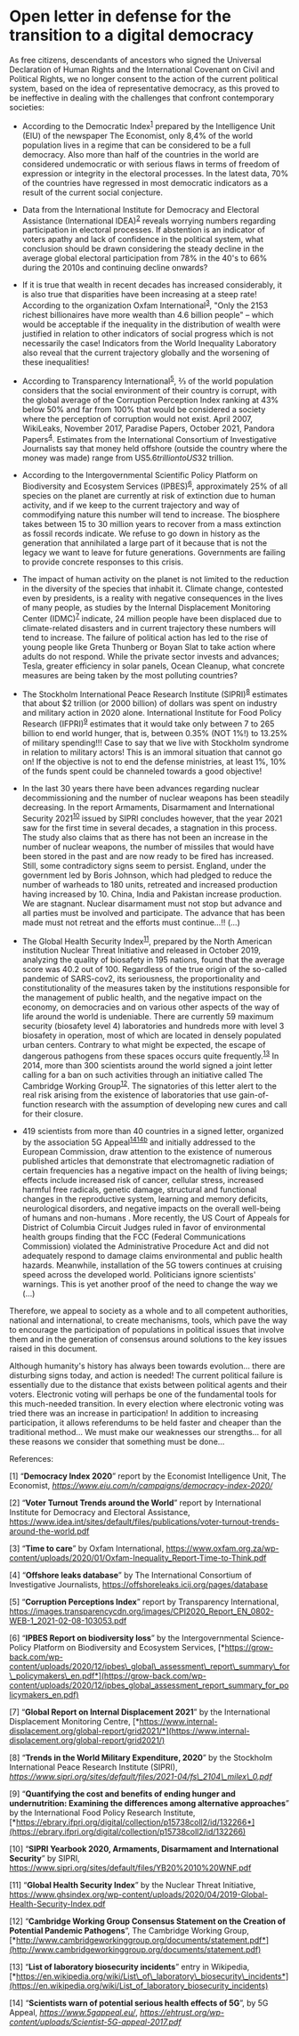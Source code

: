 Open letter in defense for the transition to a digital democracy
================================================================

As free citizens, descendants of ancestors who signed the Universal Declaration of Human Rights and the International Covenant on Civil and Political Rights, we no longer consent to the action of the current political system, based on the idea of representative democracy, as this proved to be ineffective in dealing with the challenges that confront contemporary societies:

- According to the Democratic Index<sup>[1](https://www.eiu.com/n/campaigns/democracy-index-2020/)</sup> prepared by the Intelligence Unit (EIU) of the newspaper The Economist, only 8,4% of the world population lives in a regime that can be considered to be a full democracy. Also more than half of the countries in the world are considered undemocratic or with serious flaws in terms of freedom of expression or integrity in the electoral processes. In the latest data, 70% of the countries have regressed in most democratic indicators as a result of the current social conjecture.

- Data from the International Institute for Democracy and Electoral Assistance (International IDEA)<sup>[2](https://www.idea.int/sites/default/files/publications/voter-turnout-trends-around-the-world.pdf)</sup> reveals worrying numbers regarding participation in electoral processes. If abstention is an indicator of voters apathy and lack of confidence in the political system, what conclusion should be drawn considering the steady decline in the average global electoral participation from 78% in the 40's to 66% during the 2010s and continuing decline onwards?

- If it is true that wealth in recent decades has increased considerably, it is also true that disparities have been increasing at a steep rate! According to the organization Oxfam International<sup>[3](https://www.oxfam.org.za/wp-content/uploads/2020/01/Oxfam-Inequality_Report-Time-to-Think.pdf)</sup>, "Only the 2153 richest billionaires have more wealth than 4.6 billion people" – which would be acceptable if the inequality in the distribution of wealth were justified in relation to other indicators of social progress which is not necessarily the case! Indicators from the World Inequality Laboratory also reveal that the current trajectory globally and the worsening of these inequalities!

- According to Transparency International<sup>[5](https://images.transparencycdn.org/images/CPI2020_Report_EN_0802-WEB-1_2021-02-08-103053.pdf)</sup>, ⅔ of the world population considers that the social environment of their country is corrupt, with the global average of the Corruption Perception Index ranking at 43% below 50% and far from 100% that would be considered a society where the perception of corruption would not exist. April 2007, WikiLeaks, November 2017, Paradise Papers, October 2021, Pandora Papers<sup>[4](https://offshoreleaks.icij.org/pages/database)</sup>. Estimates from the International Consortium of Investigative Journalists say that money held offshore (outside the country where the money was made) range from US$5.6 trillion to US$32 trillion.

- According to the Intergovernmental Scientific Policy Platform on Biodiversity and Ecosystem Services (IPBES)<sup>[6](https://grow-back.com/wp-content/uploads/2020/12/ipbes_global_assessment_report_summary_for_policymakers_en.pdf)</sup>, approximately 25% of all species on the planet are currently at risk of extinction due to human activity, and if we keep to the current trajectory and way of commodifying nature this number will tend to increase. The biosphere takes between 15 to 30 million years to recover from a mass extinction as fossil records indicate. We refuse to go down in history as the generation that annihilated a large part of it because that is not the legacy we want to leave for future generations. Governments are failing to provide concrete responses to this crisis.

- The impact of human activity on the planet is not limited to the reduction in the diversity of the species that inhabit it. Climate change, contested even by presidents, is a reality with negative consequences in the lives of many people, as studies by the Internal Displacement Monitoring Center (IDMC)<sup>[7](https://www.internal-displacement.org/global-report/grid2021/)</sup> indicate, 24 million people have been displaced due to climate-related disasters and in current trajectory these numbers will tend to increase.
    The failure of political action has led to the rise of young people like Greta Thunberg or Boyan Slat to take action where adults do not respond. While the private sector invests and advances; Tesla, greater efficiency in solar panels, Ocean Cleanup, what concrete measures are being taken by the most polluting countries?

- The Stockholm International Peace Research Institute (SIPRI)<sup>[8](https://www.sipri.org/sites/default/files/2021-04/fs\_2104\_milex\_0.pdf)</sup> estimates that about $2 trillion (or 2000 billion) of dollars was spent on industry and military action in 2020 alone. International Institute for Food Policy Research (IFPRI)<sup>[9](https://ebrary.ifpri.org/digital/collection/p15738coll2/id/132266)</sup> estimates that it would take only between 7 to 265 billion to end world hunger, that is, between 0.35% (NOT 1%!) to 13.25% of military spending!!! Case to say that we live with Stockholm syndrome in relation to military actors! This is an immoral situation that cannot go on! If the objective is not to end the defense ministries, at least 1%, 10% of the funds spent could be channeled towards a good objective!

- In the last 30 years there have been advances regarding nuclear decommissioning and the number of nuclear weapons has been steadily decreasing. In the report Armaments, Disarmament and International Security 2021<sup>[10](https://www.sipri.org/sites/default/files/YB20%2010%20WNF.pdf)</sup> issued by SIPRI concludes however, that the year 2021 saw for the first time in several decades, a stagnation in this process. The study also claims that as there has not been an increase in the number of nuclear weapons, the number of missiles that would have been stored in the past and are now ready to be fired has increased. Still, some contradictory signs seem to persist. England, under the government led by Boris Johnson, which had pledged to reduce the number of warheads to 180 units, retreated and increased production having increased by 10. China, India and Pakistan increase production. We are stagnant. Nuclear disarmament must not stop but advance and all parties must be involved and participate. The advance that has been made must not retreat and the efforts must continue…!! (...)

- The Global Health Security Index<sup>[11](https://www.ghsindex.org/wp-content/uploads/2020/04/2019-Global-Health-Security-Index.pdf)</sup>, prepared by the North American institution Nuclear Threat Initiative and released in October 2019, analyzing the quality of biosafety in 195 nations, found that the average score was 40.2 out of 100. Regardless of the true origin of the so-called pandemic of SARS-cov2, its seriousness, the proportionality and constitutionality of the measures taken by the institutions responsible for the management of public health, and the negative impact on the economy, on democracies and on various other aspects of the way of life around the world is undeniable. There are currently 59 maximum security (biosafety level 4) laboratories and hundreds more with level 3 biosafety in operation, most of which are located in densely populated urban centers. Contrary to what might be expected, the escape of dangerous pathogens from these spaces occurs quite frequently.<sup>[13](https://en.wikipedia.org/wiki/List_of_laboratory_biosecurity_incidents)</sup>
    In 2014, more than 300 scientists around the world signed a joint letter calling for a ban on such activities through an initiative called The Cambridge Working Group<sup>[12](http://www.cambridgeworkinggroup.org/documents/statement.pdf)</sup>. The signatories of this letter alert to the real risk arising from the existence of laboratories that use gain-of-function research with the assumption of developing new cures and call for their closure.

- 419 scientists from more than 40 countries in a signed letter, organized by the association 5G Appeal<sup>[14](https://www.5gappeal.eu/)</sup><sup>[14b](https://ehtrust.org/wp-content/uploads/Scientist-5G-appeal-2017.pdf)</sup> and initially addressed to the European Commission, draw attention to the existence of numerous published articles that demonstrate that electromagnetic radiation of certain frequencies has a negative impact on the health of living beings; effects include increased risk of cancer, cellular stress, increased harmful free radicals, genetic damage, structural and functional changes in the reproductive system, learning and memory deficits, neurological disorders, and negative impacts on the overall well-being of humans and non-humans . More recently, the US Court of Appeals for District of Columbia Circuit Judges ruled in favor of environmental health groups finding that the FCC (Federal Communications Commission) violated the Administrative Procedure Act and did not adequately respond to damage claims environmental and public health hazards. Meanwhile, installation of the 5G towers continues at cruising speed across the developed world. Politicians ignore scientists' warnings. This is yet another proof of the need to change the way we (...)

Therefore, we appeal to society as a whole and to all competent authorities, national and international, to create mechanisms, tools, which pave the way to encourage the participation of populations in political issues that involve them and in the generation of consensus around solutions to the key issues raised in this document.

Although humanity's history has always been towards evolution… there are disturbing signs today, and action is needed! The current political failure is essentially due to the distance that exists between political agents and their voters. Electronic voting will perhaps be one of the fundamental tools for this much-needed transition. In every election where electronic voting was tried there was an increase in participation! In addition to increasing participation, it allows referendums to be held faster and cheaper than the traditional method… We must make our weaknesses our strengths… for all these reasons we consider that something must be done…

References:

\[1\] “**Democracy Index 2020**” report by the Economist Intelligence Unit, The Economist, 
*https://www.eiu.com/n/campaigns/democracy-index-2020/*

[](https://www.idea.int/sites/default/files/publications/voter-turnout-trends-around-the-world.pdf)

\[2\] “**Voter Turnout Trends around the World**” report by International Institute for Democracy and Electoral Assistance, <https://www.idea.int/sites/default/files/publications/voter-turnout-trends-around-the-world.pdf>

\[3\] “**Time to care**” by Oxfam International, <https://www.oxfam.org.za/wp-content/uploads/2020/01/Oxfam-Inequality_Report-Time-to-Think.pdf>

\[4\] “**Offshore leaks database**” by The International Consortium of Investigative Journalists, https://offshoreleaks.icij.org/pages/database

\[5\] “**Corruption Perceptions Index**” report by Transparency International, <https://images.transparencycdn.org/images/CPI2020_Report_EN_0802-WEB-1_2021-02-08-103053.pdf>

\[6\] “**IPBES Report on biodiversity loss**” by the Intergovernmental Science-Policy Platform on Biodiversity and Ecosystem Services, [*https://grow-back.com/wp-content/uploads/2020/12/ipbes\_global\_assessment\_report\_summary\_for\_policymakers\_en.pdf*](https://grow-back.com/wp-content/uploads/2020/12/ipbes_global_assessment_report_summary_for_policymakers_en.pdf)

\[7\] “**Global Report on Internal Displacement 2021**” by the International Displacement Monitoring Centre, [*https://www.internal-displacement.org/global-report/grid2021/*](https://www.internal-displacement.org/global-report/grid2021/)

\[8\] “**Trends in the World Military Expenditure, 2020**” by the Stockholm International Peace Research Institute (SIPRI), *https://www.sipri.org/sites/default/files/2021-04/fs\_2104\_milex\_0.pdf*

\[9\] “**Quantifying the cost and benefits of ending hunger and undernutrition: Examining the differences among alternative approaches**” by the International Food Policy Research Institute, [*https://ebrary.ifpri.org/digital/collection/p15738coll2/id/132266*](https://ebrary.ifpri.org/digital/collection/p15738coll2/id/132266)

\[10\] “**SIPRI Yearbook 2020, Armaments, Disarmament and International Security**” by SIPRI, <https://www.sipri.org/sites/default/files/YB20%2010%20WNF.pdf>

\[11\] “**Global Health Security Index**” by the Nuclear Threat Initiative, <https://www.ghsindex.org/wp-content/uploads/2020/04/2019-Global-Health-Security-Index.pdf>

\[12\] “**Cambridge Working Group Consensus Statement on the Creation of Potential Pandemic Pathogens**”, The Cambridge Working Group, [*http://www.cambridgeworkinggroup.org/documents/statement.pdf*](http://www.cambridgeworkinggroup.org/documents/statement.pdf)

\[13\] “**List of laboratory biosecurity incidents**” entry in Wikipedia, [*https://en.wikipedia.org/wiki/List\_of\_laboratory\_biosecurity\_incidents*](https://en.wikipedia.org/wiki/List_of_laboratory_biosecurity_incidents)

\[14\] “**Scientists warn of potential serious health effects of 5G**”, by 5G Appeal, *https://www.5gappeal.eu/*, *https://ehtrust.org/wp-content/uploads/Scientist-5G-appeal-2017.pdf*
